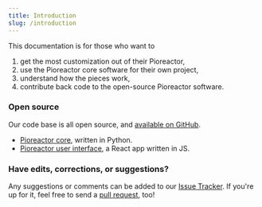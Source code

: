 ```yaml
---
title: Introduction
slug: /introduction
---
```


This documentation is for those who want to

1. get the most customization out of their Pioreactor,
2. use the Pioreactor core software for their own project,
2. understand how the pieces work,
3. contribute back code to the open-source Pioreactor software.

### Open source

Our code base is all open source, and [available on GitHub](https://github.com/pioreactor/).

 - [Pioreactor core](https://github.com/Pioreactor/pioreactor), written in Python.
 - [Pioreactor user interface](https://github.com/Pioreactor/pioreactorui), a React app written in JS.


### Have edits, corrections, or suggestions?

Any suggestions or comments can be added to our [Issue Tracker](https://github.com/Pioreactor/docs.pioreactor/issues). If you're up for it, feel free to send a [pull request](https://docs.github.com/en/pull-requests/collaborating-with-pull-requests/getting-started/about-collaborative-development-models), too!
